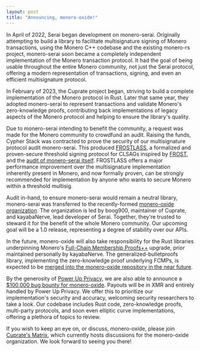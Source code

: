 ```yaml
---
layout: post
title: "Announcing, monero-oxide!"
---
```


In April of 2022, Serai began development on monero-serai. Originally
attempting to build a library to facilitate multisignature signing of Monero
transactions, using the Monero C++ codebase and the existing monero-rs
project, monero-serai soon became a completely independent implementation of
the Monero transaction protocol. It had the goal of being usable throughout the
entire Monero community, not just the Serai protocol, offering a modern
representation of transactions, signing, and even an efficient multisignature
protocol.

In February of 2023, the Cuprate project began, striving to build a complete
implementation of the Monero protocol in Rust. Later that same year, they adopted
monero-serai to represent transactions and validate Monero's zero-knowledge
proofs, contributing back implementations of legacy aspects of the Monero
protocol and helping to ensure the library's quality.

Due to monero-serai intending to benefit the community, a request was made
for the Monero community to crowdfund an audit. Raising the funds, Cypher Stack
was contracted to prove the security of our multisignature protocol audit
monero-serai. This produced [FROSTLASS](
  https://github.com/monero-oxide/monero-oxide/tree/main/audits/FROSTLASS
), a formalized and proven-secure threshold signing protocol for CLSAGs
inspired by [FROST](https://eprint.iacr.org/2020/852), and the
[audit of monero-serai itself](
  https://github.com/monero-oxide/monero-oxide/tree/main/audits/Cypher%20Stack%20May%202025
). FROSTLASS offers a major performance improvement over the multisignature
implementation inherently present in Monero, and now formally proven, can be
strongly recommended for implementation by anyone who wants to secure Monero
within a threshold multisig.

Audit in-hand, to ensure monero-serai would remain a neutral library,
monero-serai was transferred to the recently-formed
[monero-oxide organization](https://github.com/monero-oxide). The organization
is led by boog900, maintainer of Cuprate, and kayabaNerve, lead developer of
Serai. Together, they're trusted to steward it for the benefit of the whole
Monero community. Our upcoming goal will be a 1.0 release, representing a
degree of stability over our APIs.

In the future, monero-oxide will also take responsibility for the Rust
libraries underpinning Monero's [Full-Chain Membership Proofs++](
  https://web.getmonero.org/2024/04/27/fcmps.html
) upgrade, prior maintained personally by kayabaNerve. The
generalized-bulletproofs library, implementing the zero-knowledge proof
underlying FCMPs, is expected to be
[merged into the monero-oxide repository in the near future](
  https://github.com/monero-oxide/monero-oxide/pull/39
).

By the generosity of [Power Up Privacy](https://powerupprivacy.com/), we are
also able to announce a [$100,000 bug bounty for monero-oxide](
  https://immunefi.org/bug-bounty/monero-oxide
). Payouts will be in XMR and entirely handled by Power Up Privacy. We offer
this to prioritize our implementation's security and accuracy, welcoming
security researchers to take a look. Our codebase includes Rust code,
zero-knowledge proofs, multi-party protocols, and soon even elliptic curve
implementations, offering a plethora of topics to review.

If you wish to keep an eye on, or discuss, monero-oxide, please join
[Cuprate's Matrix](https://matrix.to/#/#cuprate:monero.social), which currently
hosts discussions for the monero-oxide organization. We look forward to seeing
you there!
